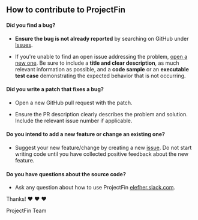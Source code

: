 ## How to contribute to ProjectFin

#### **Did you find a bug?**

* **Ensure the bug is not already reported** by searching on GitHub under [Issues](https://github.com/elefher/fin-api/issues).

* If you're unable to find an open issue addressing the problem, [open a new one](https://github.com/elefher/fin-api/issues/new). Be sure to include a **title and clear description**, as much relevant information as possible, and a **code sample** or an **executable test case** demonstrating the expected behavior that is not occurring.

#### **Did you write a patch that fixes a bug?**

* Open a new GitHub pull request with the patch.

* Ensure the PR description clearly describes the problem and solution. Include the relevant issue number if applicable.

#### **Do you intend to add a new feature or change an existing one?**

* Suggest your new feature/change by creating a new [issue](https://github.com/elefher/fin-api/issues/new). Do not start writing code until you have collected positive feedback about the new feature.

#### **Do you have questions about the source code?**

* Ask any question about how to use ProjectFin [elefher.slack.com](https://elefher.slack.com/).

Thanks! :heart: :heart: :heart:

ProjectFin Team
